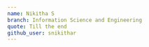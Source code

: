 ```yaml
---
name: Nikitha S
branch: Information Science and Engineering
quote: Till the end
github_user: snikithar
---
```

